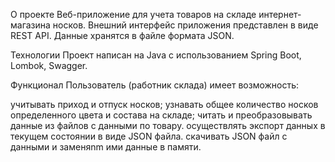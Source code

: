 О проекте
Веб-приложение для учета товаров на складе интернет-магазина носков.
Внешний интерфейс приложения представлен в виде REST API. Данные хранятся в файле формата JSON.

Технологии
Проект написан на Java с использованием Spring Boot, Lombok, Swagger.

Функционал
Пользователь (работник склада) имеет возможность:

учитывать приход и отпуск носков;
узнавать общее количество носков определенного цвета и состава на складе;
читать и преобразовывать данные из файлов с данными по товару.
осуществлять экспорт данных в текущем состоянии в виде JSON файла.
скачивать JSON файл с данными и заменяnm ими данные в памяти.

